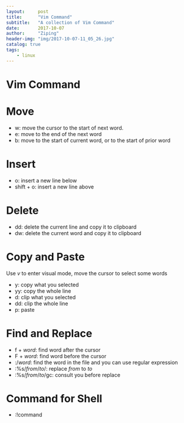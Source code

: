 ```yaml
---
layout:     post
title:      "Vim Command"
subtitle:   "A collection of Vim Command"
date:       2017-10-07
author:     "Ziping"
header-img: "img/2017-10-07-11_05_26.jpg"
catalog: true
tags:
    - linux
---
```


# Vim Command

# Move
- w: move the cursor to the start of next word.
- e: move to the end of the next word
- b: move to the start of current word, or to the start of prior word

# Insert
- o: insert a new line below
- shift + o: insert a new line above

# Delete
- dd: delete the current line and copy it to clipboard
- dw: delete the current word and copy it to clipboard

# Copy and Paste
Use *v* to enter visual mode, move the cursor to select some words

- y: copy what you selected
- yy: copy the whole line
- d: clip what you selected
- dd: clip the whole line
- p: paste

# Find and Replace
- f + *word*: find word after the cursor
- F + *word*: find word before the cursor
- :/*word*: find the word in the file and you can use  regular expression
- :%s/*from*/*to*/: replace *from* to *to*
- :%s/*from*/*to*/gc: consult you before replace

# Command for Shell
- :!command

